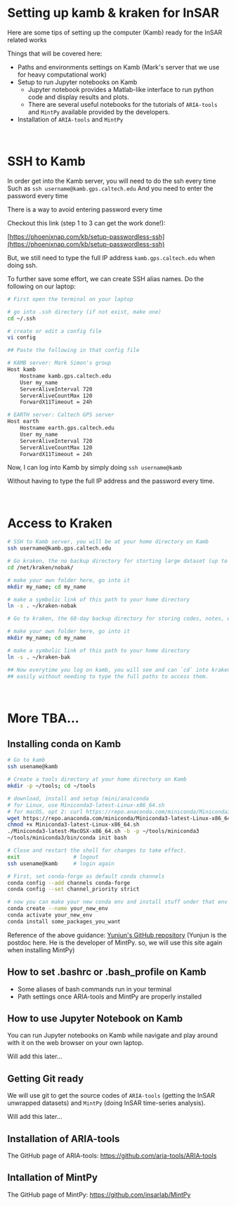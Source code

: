 # Setting up kamb & kraken for InSAR



Here are some tips of setting up the computer (Kamb) ready for the InSAR related works

Things that will be covered here:

- Paths and environments settings on Kamb (Mark's server that we use for heavy computational work)
- Setup to run Jupyter notebooks on Kamb
  - Jupyter notebook provides a Matlab-like interface to run python code and display results and plots.
  - There are several useful notebooks for the tutorials of `ARIA-tools` and `MintPy` available provided by the developers.
- Installation of `ARIA-tools` and `MintPy` 



<br />



# SSH to Kamb

In order get into the Kamb server, you will need to do the ssh every time
Such as `ssh username@kamb.gps.caltech.edu`
And you need to enter the password every time

There is a way to avoid entering password every time

Checkout this link (step 1 to 3 can get the work done!):

[https://phoenixnap.com/kb/setup-passwordless-ssh](https://phoenixnap.com/kb/setup-passwordless-ssh)

But, we still need to type the full IP address  `kamb.gps.caltech.edu` when doing ssh.

To further save some effort, we can create SSH alias names. Do the following on our laptop:

```bash
# First open the terminal on your laptop

# go into .ssh directory (if not exist, make one)
cd ~/.ssh

# create or edit a config file
vi config

## Paste the following in that config file

# KAMB server: Mark Simon's group
Host kamb
    Hostname kamb.gps.caltech.edu
    User my_name
    ServerAliveInterval 720
    ServerAliveCountMax 120
    ForwardX11Timeout = 24h

# EARTH server: Caltech GPS server
Host earth
    Hostname earth.gps.caltech.edu
    User my_name
    ServerAliveInterval 720
    ServerAliveCountMax 120
    ForwardX11Timeout = 24h
```

Now, I can log into Kamb by simply doing `ssh username@kamb`

Without having to type the full IP address and the password every time.



<br />



# Access to Kraken

```bash
# SSH to Kamb server, you will be at your home directory on Kamb
ssh username@kamb.gps.caltech.edu

# Go kraken, the no backup directory for storting large dataset (up to 20TB)
cd /net/kraken/nobak/

# make your own folder here, go into it
mkdir my_name; cd my_name

# make a symbolic link of this path to your home directory
ln -s . ~/kraken-nobak

# Go to kraken, the 60-day backup directory for storing codes, notes, etc (up to 5TB)

# make your own folder here, go into it
mkdir my_name; cd my_name

# make a symbolic link of this path to your home directory
ln -s . ~/kraken-bak

## Now everytime you log on kamb, you will see and can `cd` into kraken (either bak or nobak)
## easily without needing to type the full paths to access them.
```



<br />



# More TBA...

## Installing conda on Kamb

```bash
# Go to kamb
ssh usename@kamb

# Create a tools directory at your home directory on Kamb
mkdir -p ~/tools; cd ~/tools

# download, install and setup (mini/ana)conda
# for Linux, use Miniconda3-latest-Linux-x86_64.sh
# for macOS, opt 2: curl https://repo.anaconda.com/miniconda/Miniconda3-latest-MacOSX-x86_64.sh -o Miniconda3-latest-MacOSX-x86_64.sh
wget https://repo.anaconda.com/miniconda/Miniconda3-latest-Linux-x86_64.sh
chmod +x Miniconda3-latest-Linux-x86_64.sh
./Miniconda3-latest-MacOSX-x86_64.sh -b -p ~/tools/miniconda3
~/tools/miniconda3/bin/conda init bash

# Close and restart the shell for changes to take effect.
exit                 # logout
ssh usename@kamb     # login again

# First, set conda-forge as default conda channels 
conda config --add channels conda-forge
conda config --set channel_priority strict

# now you can make your new conda env and install stuff under that env
conda create --name your_new_env
conda activate your_new_env
conda install some_packages_you_want

```

Reference of the above guidance: [Yunjun's GitHub repository](https://github.com/yuankailiu/conda_envs) (Yunjun is the postdoc here. He is the developer of MintPy. so, we will use this site again when installing MintPy)



## How to set .bashrc or .bash_profile on Kamb

- Some aliases of bash commands run in your terminal
- Path settings once ARIA-tools and MintPy are properly installed

## How to use Jupyter Notebook on Kamb

You can run Jupyter notebooks on Kamb while navigate and play around with it on the web browser on your own laptop.

Will add this later...

## Getting Git ready

We will use git to get the source codes of `ARIA-tools` (getting the InSAR unwrapped datasets) and `MintPy` (doing InSAR time-series analysis).

Will add this later...

## Installation of ARIA-tools 

The GitHub page of ARIA-tools: https://github.com/aria-tools/ARIA-tools

## Intallation of MintPy

The GitHub page of MintPy: https://github.com/insarlab/MintPy

